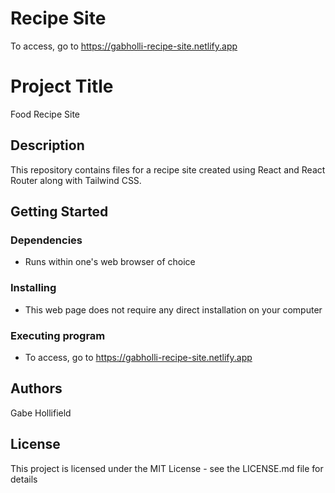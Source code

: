 # Recipe Site


To access, go to https://gabholli-recipe-site.netlify.app

# Project Title
Food Recipe Site

## Description
This repository contains files for a recipe site created using React and React Router along with Tailwind CSS.

## Getting Started
### Dependencies
- Runs within one's web browser of choice
### Installing
- This web page does not require any direct installation on your computer
### Executing program
- To access, go to https://gabholli-recipe-site.netlify.app

## Authors
Gabe Hollifield

## License
This project is licensed under the MIT License - see the LICENSE.md file for details
